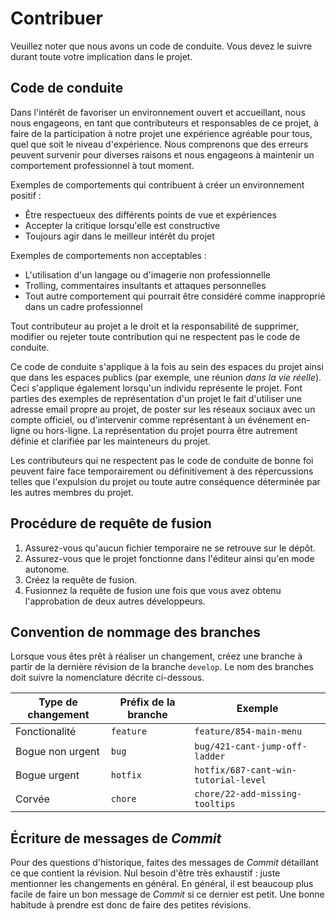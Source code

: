 # Contribuer

Veuillez noter que nous avons un code de conduite. Vous devez le suivre durant toute votre implication dans le projet.

## Code de conduite

Dans l'intérêt de favoriser un environnement ouvert et accueillant, nous nous engageons, en tant que contributeurs 
et responsables de ce projet, à faire de la participation à notre projet une expérience agréable pour tous, quel 
que soit le niveau d'expérience. Nous comprenons que des erreurs peuvent survenir pour diverses raisons et nous 
engageons à maintenir un comportement professionnel à tout moment.

Exemples de comportements qui contribuent à créer un environnement positif :

* Être respectueux des différents points de vue et expériences
* Accepter la critique lorsqu'elle est constructive
* Toujours agir dans le meilleur intérêt du projet

Exemples de comportements non acceptables :

* L'utilisation d'un langage ou d'imagerie non professionnelle
* Trolling, commentaires insultants et attaques personnelles
* Tout autre comportement qui pourrait être considéré comme inapproprié dans un cadre professionnel

Tout contributeur au projet a le droit et la responsabilité de supprimer, modifier ou rejeter toute contribution qui
ne respectent pas le code de conduite.

Ce code de conduite s'applique à la fois au sein des espaces du projet ainsi que dans les espaces publics 
(par exemple, une réunion *dans la vie réelle*). Ceci s'applique également lorsqu'un individu représente le projet. 
Font parties des exemples de représentation d'un projet le fait d'utiliser une adresse email propre au projet, de
poster sur les réseaux sociaux avec un compte officiel, ou d'intervenir comme représentant à un événement en-ligne 
ou hors-ligne. La représentation du projet pourra être autrement définie et clarifiée par les mainteneurs du
projet.

Les contributeurs qui ne respectent pas le code de conduite de bonne foi peuvent faire face temporairement ou 
définitivement à des répercussions telles que l'expulsion du projet ou toute autre conséquence déterminée par les 
autres membres du projet.

## Procédure de requête de fusion
  
1. Assurez-vous qu'aucun fichier temporaire ne se retrouve sur le dépôt.
1. Assurez-vous que le projet fonctionne dans l'éditeur ainsi qu'en mode autonome.
1. Créez la requête de fusion.
1. Fusionnez la requête de fusion une fois que vous avez obtenu l'approbation de deux autres développeurs.

## Convention de nommage des branches

Lorsque vous êtes prêt à réaliser un changement, créez une branche à partir de la dernière révision de la 
branche `develop`. Le nom des branches doit suivre la nomenclature décrite ci-dessous.

| Type de changement | Préfix de la branche | Exemple                               |
| ------------------ |----------------------| ------------------------------------- |
| Fonctionalité      | `feature`            | `feature/854-main-menu`               |
| Bogue non urgent   | `bug`                | `bug/421-cant-jump-off-ladder`        |
| Bogue urgent       | `hotfix`             | `hotfix/687-cant-win-tutorial-level`  |
| Corvée             | `chore`              | `chore/22-add-missing-tooltips`       |

## Écriture de messages de *Commit*

Pour des questions d'historique, faites des messages de *Commit* détaillant ce que contient la révision. Nul besoin 
d'être très exhaustif : juste mentionner les changements en général. En général, il est beaucoup plus facile de 
faire un bon message de *Commit* si ce dernier est petit. Une bonne habitude à prendre est donc de faire des 
petites révisions.
